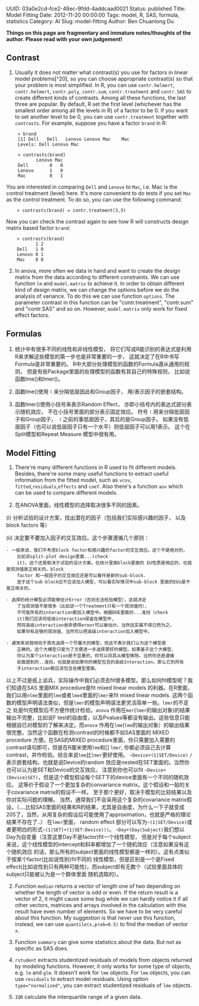 UUID: 03a0e2cd-fce2-48ec-9fdd-4addcaad0021
Status: published
Title: Model Fitting
Date: 2012-11-20 00:00:00
Tags: model, R, SAS, formula, statistics
Category: AI
Slug: model-fitting
Author: Ben Chuanlong Du

**Things on this page are fragmentary and immature notes/thoughts of the author. Please read with your own judgement!**
 

## Contrast

1. Usually it does not matter what contrast(s) you use for factors in
linear model problems[^20], so you can choose appropriate
contrast(s) so that your problem is most simplified. In R, you can
use `contr.helmert`, `contr.helmert`, `contr.poly`, `contr.sum`,
`contr.treatment` and `contr.SAS` to create different kinds of
contrasts. Among all these functions, the last three are popular. By
default, R set the first level (whichever has the smallest order
among all the levels in R) of a factor to be 0. If you want to set
another level to be 0, you can use `contr.treatment` together with
`contrasts`. For example, suppose you have a factor `brand` in R:

        > brand
        [1] Dell   Dell   Lenovo Lenovo Mac    Mac
        Levels: Dell Lenovo Mac

        > contrasts(brand)
               Lenovo Mac
        Dell        0   0
        Lenovo      1   0
        Mac         0   1
                

You are interested in comparing `Dell` and `Lenovo` to `Mac`, i.e.
Mac is the control treatment (level) here. It's more convenient to
do tests if you set `Mac` as the control treatment. To do so, you
can use the following command:

        > contrasts(brand) = contr.treatment(3,3)
                
Now you can check the contrast again to see how R will constructs
design matrix based factor `brand`:

        > contrasts(brand)
               1 2
        Dell   1 0
        Lenovo 0 1
        Mac    0 0
                
2. In anova, more often we data in hand and want to create the design
matrix from the data according to different constraints. We can use
function `lm` and `model.matrix` to achieve it. In order to obtain
different kind of design matrix, we can change the options before we
do the analysis of variance. To do this we can use function
`options`. The parameter contrast in this function can be
"contr.treatment", "contr.sum" and "contr.SAS" and so on.
However, `model.matrix` only work for fixed effect factors. 

## Formulas

1. 统计中有很多不同的线性和非线性模型， 将它们写成R能识别的表达式是利用R来求解这些模型的第一步也是非常重要的一步， 这就决定了在R中书写
Formula是非常重要的。 R中大部分处理模型的函数的Formula遵从通用的规则，
但是有些Package里面的处理模型的函数有其自己的特殊规则， 比如说函数lme()和lmer()。

2. 函数lme()使用$\mid$来分隔低层因此和Group因子， 用/表示因子的嵌套结构。

3. 函数lmer()使用小括号来表示Random Effect， 亦即小括号内的表达式部分表示随机效应， 不在小括号里面的部分表示固定效应。
符号$\mid$用来分隔低层因子和Group因子， $\mid$之前的事低层因子，其后的是Group因子。
如果没有低层因子（也可以说低层因子只有一个水平）则低层因子可以用1表示。 这个在Split模型和Repeat Measure
模型中很有用。

## Model Fitting

1. There're many different functions in R used to fit different models.
Besides, there're some many useful functions to extract useful
information from the fitted model, such as `vcov`,
`fitted`,`residuals`,`effects` and `coef`. Also there's a function
`aov` which can be used to compare different models.

2. 在ANOVA里面，线性模型的选择取决很多不同的因素。

(i) 分析试验的设计方案，找出潜在的因子（包括我们实际感兴趣的因子， 以及block factors 等）

(ii) 决定要不要加入因子的交互效应。这个步骤遵循几个原则：

    - 一般来说，我们不考虑block factor和感兴趣的factor的交互效应。这个不是绝对的，
        比如说split-plot design里面...(check
        it)。这个还是取决于试验的设计方案。在统计里面block里面的 EU性质是相近的，也就是观测值是正相关的。block
        factor 和一般因子的交互效应还是可以看作是新的sub-block.
        至于这个sub-block应不应该加入模型，可以看实际情况中sub-block 里面的EUs是不是正相关的。

    - 选择的统计模型必须能够估计Error（否则无法检验模型），这就决定
        了当观测值不是很多（比如说一个Treatment只有一个观测值时），
        不可能所有的interaction都加入模型中。根据DOE里面的...准则（check
        it)我们应该将低级interaction保留在模型中,
        而将高级interaction舍弃使得eroor可以被估计。当然这实属不得已而为之。
        如果你有足够的观测值，当然可以把高级interaction加入模型中。

    - 通常来说我倾向于首先选择一个尽量大的模型，但这不表示我们认为这个模型是
        正确的。这个大模型只是为了方便进一步选择更好的模型。如果基于这个大模型，
        你认为某个interaction是不显著的，你可以将其从模型移除。当然你还是遵循
        前面提到的..准则，也就是说如果你的模型包含的高级Interaction，那么它的所有
        子interaction都应该包含在模型里面。

以上不过是纸上谈兵，实际操作中我们必须去fit很多模型。那么如何fit模型呢？我们知道在SAS 里面MIX procedure是fit
mixed linear models 的利器。在R里面，我们以用`nlme`里面的`lme`或者`lme4`里面的`lmer`来fit
mixed linear models.
这两个函数的模型声明语法类似，但是`lmer`的模型声明语法更灵活简单一些。`lmer`的不足之
处是fit完模型后不方便作统计检验。`anova` 作用在`mer`(`lmer`的输出对象)的结果输出不完整，比如说F
test的自由度，以及Pvalues等都没有输出。这些信息只能根据自已对模型的了解来决定。而`anova`
作用在`lme`(`lme`的输出对象）的输出结果很完整。当然这个函数在检测contrast的时候都不如SAS里面的 MIXED
procedure 方便。在SAS的MIXED
procedure里面，你只需要加入需要的contrast语句即可，但是在R厘米使用`lme`和[] `lmer`,
你都必须自己去计算contrast，并作检验。综合来说`lme`比`lmer`更好使用。
`~Device+(1|SET/Device)` `/`表示嵌套结构，也就是说Device的random
效应是nested在SET里面的。当然你也可以认为是SET和Device的交互效应。 注意到你也可以fit
`~Device+(Device|SET)`，但是这个模型假设每个SET下的device里面有一个不同的随机效应。
这等价于假设了一个更加复杂的convariance matrix。这个假设和一般的关于covariance matrix的假设不一样。
至于那个更好，取决于模型的比较结果以及你对实际问题的理解。 当然，通常我们不会采用这个复杂的covariance
matrix假设。（....比较SAS里面的结果和R的结果，尤其是自由度，为什么一下子就变成
205了，当然，从用复杂的假设后可能使用了approximation，也就是严格的理论结果不存在了..） 在`lmer`里面，
random effect
部分可以写为`~(1|SET/Device)`或者更明白的形式`~(1|SET)+(1|SET:Device)))`。
`~Day+(Day|Subject)`我们想以Day为自变量（注意这里Day不是factor)fit一个线性模型，
但是对于每个subject来说，这个线性模型的intercept和斜率都增加了一个随机效应（注意如果没有这个随机效应
的话，那么所有的subject里面的线性模型都是一样的）。这有点类似于按某个factor(比如说性别)fit不同的
线性模型，但是区别是一个是Fixed
effect(比如说性别只有两种可能性)，而subject却有无数个（试验里面具体的subject只能被认为是一个群体里面
随机选取的）。


2. Function `median` returns a vector of length one of two depending on
whether the length of vector is odd or even. If the return result is
a vector of 2, it might cause some bug while we can hardly notice it
if all other vectors, matrices and arrays involved in the
calculation with this result have even number of elements. So we
have to be very careful about this function. My suggestion is that
never use this function, instead, we can use `quantile(x,prob=0.5)`
to find the median of vector `x`.

3. Function `summary` can give some statistics about the data. But not
as specific as SAS does.

7. `rstudent` extracts studentized residuals of models from objects
returned by modeling functions. However, it only works for some type
of objects, e.g. `lm` and `glm`. It doesn't work for `lme` objects.
For `lme` objects, you can use `residuals` to extract model
residuals. Using option `type="normalized"`, you can extract
studentized residuals of `lme` objects.

8. `IQR` calculate the interquartile range of a given data.

